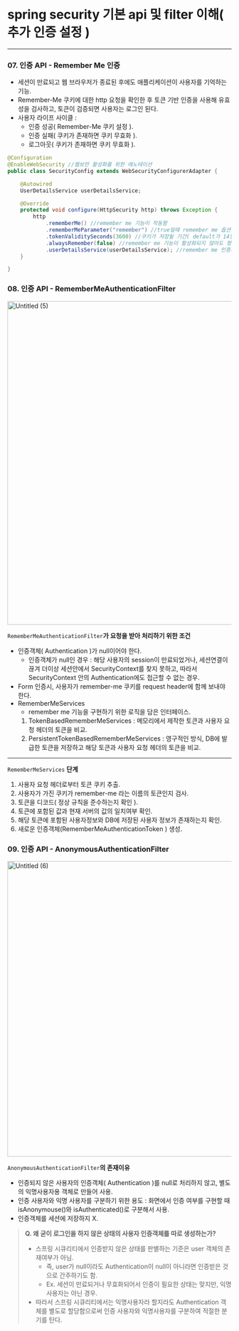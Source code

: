 # spring security 기본 api 및 filter 이해( 추가 인증 설정 )

---

### 07. 인증 API - Remember Me 인증

- 세션이 만료되고 웹 브라우저가 종료된 후에도 애플리케이션이 사용자를 기억하는 기능.
- Remember-Me 쿠키에 대한 http 요청을 확인한 후 토큰 기반 인증을 사용해 유효성을 검사하고, 토큰이 검증되면 사용자는 로그인 된다.
- 사용자 라이프 사이클 :
    - 인증 성공( Remember-Me 쿠키 설정 ).
    - 인증 실패( 쿠키가 존재하면 쿠키 무효화 ).
    - 로그아웃( 쿠키가 존재하면 쿠키 무효화 ).

```java
@Configuration
@EnableWebSecurity //웹보안 활성화를 위한 애노테이션
public class SecurityConfig extends WebSecurityConfigurerAdapter {

	@Autowired
	UserDetailsService userDetailsService;

	@Override
	protected void configure(HttpSecurity http) throws Exception {
		http
			.rememberMe() //remember me 기능이 작동함
			.rememberMeParameter("remember") //true일때 remember me 옵션을 켜줄 파라미터명 지정( default가 remember )
			.tokenValiditySeconds(3600) //쿠키가 저장될 기간( default가 14일 )
			.alwaysRemember(false) //remember me 기능이 활성화되지 않아도 항상 실행
			.userDetailsService(userDetailsService); //remember me 인증시, 사용자 정보를 조회하는 과정에서 필요한 서비스 클래스
	}

}
```

### 08. 인증 API - RememberMeAuthenticationFilter

<img width="727" alt="Untitled (5)" src="https://github.com/PragmaticArchive/SpringSecurity/assets/90823532/a87675f9-29c1-435e-8399-1cf3753c5f8d">

`RememberMeAuthenticationFilter`**가 요청을 받아 처리하기 위한 조건**

- 인증객체( Authentication )가 null이어야 한다.
    - 인증객체가 null인 경우 : 해당 사용자의 session이 만료되었거나, 세션연결이 끊겨 더이상 세션안에서 SecurityContext를 찾지 못하고, 따라서 SecurityContext 안의 Authentication에도 접근할 수 없는 경우.
- Form 인증시, 사용자가 remember-me 쿠키를 request header에 함께 보내야 한다.
- RememberMeServices
    - remember me 기능을 구현하기 위한 로직을 담은 인터페이스.
    1. TokenBasedRememberMeServices : 메모리에서 제작한 토큰과 사용자 요청 헤더의 토큰을 비교.
    2. PersistentTokenBasedRememberMeServices : 영구적인 방식, DB에 발급한 토큰을 저장하고 해당 토큰과 사용자 요청 헤더의 토큰을 비교.

---

`RememberMeServices` **단계**

1. 사용자 요청 헤더로부터 토큰 쿠키 추출.
2. 사용자가 가진 쿠키가 remember-me 라는 이름의 토큰인지 검사.
3. 토큰을 디코드( 정상 규칙을 준수하는지 확인 ).
4. 토큰에 포함된 값과 현재 서버의 값의 일치여부 확인.
5. 해당 토큰에 포함된 사용자정보와 DB에 저장된 사용자 정보가 존재하는지 확인.
6. 새로운 인증객체(RememberMeAuthenticationToken ) 생성.

### 09. 인증 API - AnonymousAuthenticationFilter

<img width="664" alt="Untitled (6)" src="https://github.com/PragmaticArchive/SpringSecurity/assets/90823532/06d4b00a-aa5f-42bc-9d90-ae75415ce672">

`AnonymousAuthenticationFilter`**의 존재이유**

- 인증되지 않은 사용자의 인증객체( Authentication )를 null로 처리하지 않고, 별도의 익명사용자용 객체로 만들어 사용.
- 인증 사용자와 익명 사용자를 구분하기 위한 용도 : 화면에서 인증 여부를 구현할 때 isAnonymouse()와 isAuthenticated()로 구분해서 사용.
- 인증객체를 세션에 저장하지 X.

> **Q. 왜 굳이 로그인을 하지 않은 상태의 사용자 인증객체를 따로 생성하는가?**
>
> - 스프링 시큐리티에서 인증받지 않은 상태를 판별하는 기준은 user 객체의 존재여부가 아님. 
>   - 즉, user가 null이라도 Authentication이 null이 아니라면 인증받은 것으로 간주하기도 함. 
>   - Ex. 세션이 만료되거나 무효화되어서 인증이 필요한 상태는 맞지만, 익명사용자는 아닌 경우.
> - 따라서 스프링 시큐리티에서는 익명사용자라 할지라도 Authentication 객체를 별도로 할당함으로써 인증 사용자와 익명사용자를 구분하여 적절한 분기를 탄다.
